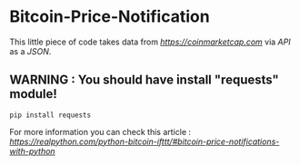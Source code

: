 # Bitcoin-Price-Notification

This little piece of code takes data from *https://coinmarketcap.com* via _API_ as a _JSON_.


## WARNING : You should have install "requests" module!
`pip install requests`

For more information you can check this article : *https://realpython.com/python-bitcoin-ifttt/#bitcoin-price-notifications-with-python*
